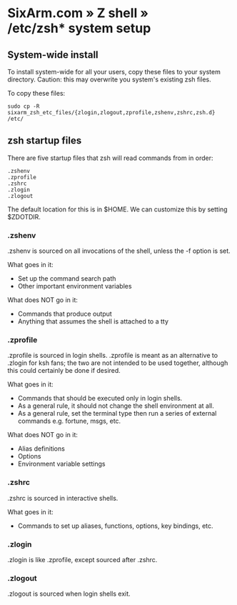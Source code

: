 # SixArm.com » Z shell » <br> /etc/zsh* system setup


## System-wide install


To install system-wide for all your users, copy these files to your system directory. Caution: this may overwrite you system's existing zsh files. 

To copy these files:

    sudo cp -R sixarm_zsh_etc_files/{zlogin,zlogout,zprofile,zshenv,zshrc,zsh.d} /etc/

## zsh startup files

There are five startup files that zsh will read commands from in order:

    .zshenv
    .zprofile
    .zshrc
    .zlogin
    .zlogout

The default location for this is in $HOME. We can customize this by setting $ZDOTDIR.


### .zshenv

.zshenv is sourced on all invocations of the shell, unless the -f option is set. 

What goes in it: 

  * Set up the command search path
  * Other important environment variables
  
What does NOT go in it:

  * Commands that produce output 
  * Anything that assumes the shell is attached to a tty


### .zprofile

.zprofile is sourced in login shells. .zprofile is meant as an alternative to .zlogin for ksh fans; the two are not intended to be used together, although this could certainly be done if desired. 

What goes in it:

  * Commands that should be executed only in login shells. 
  * As a general rule, it should not change the shell environment at all.
  * As a general rule, set the terminal type then run a series of external commands e.g. fortune, msgs, etc.

What does NOT go in it:

  * Alias definitions
  * Options
  * Environment variable settings
  
### .zshrc

.zshrc is sourced in interactive shells. 

What goes in it:

  * Commands to set up aliases, functions, options, key bindings, etc.


### .zlogin

.zlogin is like .zprofile, except sourced after .zshrc.


### .zlogout

.zlogout is sourced when login shells exit.
